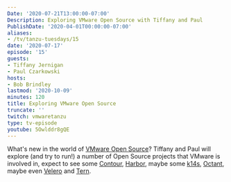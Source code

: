 ```yaml
---
Date: '2020-07-21T13:00:00-07:00'
Description: Exploring VMware Open Source with Tiffany and Paul
PublishDate: '2020-04-01T00:00:00-07:00'
aliases:
- /tv/tanzu-tuesdays/15
date: '2020-07-17'
episode: '15'
guests:
- Tiffany Jernigan
- Paul Czarkowski
hosts:
- Bob Brindley
lastmod: '2020-10-09'
minutes: 120
title: Exploring VMware Open Source
truncate: ''
twitch: vmwaretanzu
type: tv-episode
youtube: 5Owlddr8gQE
---
```


What's new in the world of [VMware Open Source](https://www.vmware.com/opensource.html)? Tiffany and Paul will explore (and try to run!) a number of Open Source projects that VMware is involved in, expect to see some [Contour](https://github.com/projectcontour/contour), [Harbor](https://github.com/goharbor/harbor), maybe some [k14s](https://github.com/k14s), [Octant](https://github.com/vmware-tanzu/octant), maybe even [Velero](https://github.com/vmware-tanzu/velero) and [Tern](https://github.com/tern-tools/tern).